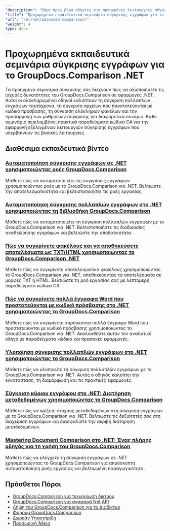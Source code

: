 ```yaml
---
"description": "Βήμα προς βήμα οδηγίες για προηγμένες λειτουργίες σύγκρισης, όπως σύγκριση πολλαπλών εγγράφων, ρυθμίσεις σύγκρισης και προστατευμένα έγγραφα."
"title": "Προχωρημένα εκπαιδευτικά σεμινάρια σύγκρισης εγγράφων για το GroupDocs.Comparison .NET"
"url": "/el/net/advanced-comparison/"
"weight": 4
type: docs
---
```

# Προχωρημένα εκπαιδευτικά σεμινάρια σύγκρισης εγγράφων για το GroupDocs.Comparison .NET

Τα προηγμένα σεμινάρια σύγκρισης σάς δείχνουν πώς να αξιοποιήσετε τις ισχυρές δυνατότητες του GroupDocs.Comparison σε εφαρμογές .NET. Αυτοί οι ολοκληρωμένοι οδηγοί καλύπτουν τη σύγκριση πολλαπλών εγγράφων ταυτόχρονα, τη σύγκριση αρχείων που προστατεύονται με κωδικό πρόσβασης, τη σύγκριση ολόκληρων φακέλων και την προσαρμογή των ρυθμίσεων σύγκρισης για διαφορετικά σενάρια. Κάθε σεμινάριο περιλαμβάνει πρακτικά παραδείγματα κώδικα C# για την εφαρμογή εξελιγμένων λειτουργιών σύγκρισης εγγράφων που υπερβαίνουν τις βασικές λειτουργίες.

## Διαθέσιμα εκπαιδευτικά βίντεο

### [Αυτοματοποίηση σύγκρισης εγγράφων σε .NET χρησιμοποιώντας ροές GroupDocs.Comparison](./net-document-comparison-groupdocs-streams/)
Μάθετε πώς να αυτοματοποιείτε τις συγκρίσεις εγγράφων χρησιμοποιώντας ροές με το GroupDocs.Comparison για .NET. Βελτιώστε την αποτελεσματικότητα και βελτιστοποιήστε τις ροές εργασίας.

### [Αυτοματοποίηση σύγκρισης πολλαπλών εγγράφων στο .NET χρησιμοποιώντας τη βιβλιοθήκη GroupDocs.Comparison](./groupdocs-comparison-net-multi-doc-automation/)
Μάθετε πώς να αυτοματοποιείτε τη σύγκριση πολλαπλών εγγράφων με το GroupDocs.Comparison για .NET. Βελτιστοποιήστε τις διαδικασίες αναθεώρησης εγγράφων και βελτιώστε την αποδοτικότητα.

### [Πώς να συγκρίνετε φακέλους και να αποθηκεύσετε αποτελέσματα ως TXT/HTML χρησιμοποιώντας το GroupDocs.Comparison .NET](./groupdocs-comparison-net-folder-comparison-tutorial/)
Μάθετε πώς να συγκρίνετε αποτελεσματικά φακέλους χρησιμοποιώντας το GroupDocs.Comparison για .NET, αποθηκεύοντας τα αποτελέσματα σε μορφές TXT ή HTML. Βελτιώστε τη ροή εργασίας σας με λεπτομερή παραδείγματα κώδικα C#.

### [Πώς να συγκρίνετε πολλά έγγραφα Word που προστατεύονται με κωδικό πρόσβασης στο .NET χρησιμοποιώντας το GroupDocs.Comparison](./compare-password-protected-docs-groupdocs-dotnet/)
Μάθετε πώς να συγκρίνετε απρόσκοπτα πολλά έγγραφα Word που προστατεύονται με κωδικό πρόσβασης χρησιμοποιώντας το GroupDocs.Comparison για .NET. Ακολουθήστε αυτόν τον αναλυτικό οδηγό με παραδείγματα κώδικα και πρακτικές εφαρμογές.

### [Υλοποίηση σύγκρισης πολλαπλών εγγράφων στο .NET χρησιμοποιώντας το GroupDocs.Comparison](./implement-multi-doc-comparison-groupdocs-net/)
Μάθετε πώς να υλοποιείτε τη σύγκριση πολλαπλών εγγράφων με το GroupDocs.Comparison για .NET. Αυτός ο οδηγός καλύπτει την εγκατάσταση, τη διαμόρφωση και τις πρακτικές εφαρμογές.

### [Σύγκριση κύριου εγγράφου στο .NET: Διατήρηση μεταδεδομένων χρησιμοποιώντας το GroupDocs.Comparison](./groupdocs-comparison-net-metadata-target/)
Μάθετε πώς να ορίζετε στόχους μεταδεδομένων στη σύγκριση εγγράφων με το GroupDocs.Comparison για .NET. Βελτιώστε τις δεξιότητές σας στη διαχείριση εγγράφων και διασφαλίστε την ακριβή διατήρηση μεταδεδομένων.

### [Mastering Document Comparison στο .NET: Ένας πλήρης οδηγός για τη χρήση του GroupDocs.Comparison](./mastering-document-comparison-groupdocs-dotnet/)
Μάθετε πώς να ελέγχετε τη σύγκριση εγγράφων σε .NET χρησιμοποιώντας το GroupDocs.Comparison για απρόσκοπτη αυτοματοποίηση ροής εργασίας και βελτιωμένη παραγωγικότητα.

## Πρόσθετοι Πόροι

- [GroupDocs.Comparison για τεκμηρίωση δικτύου](https://docs.groupdocs.com/comparison/net/)
- [GroupDocs.Comparison για αναφορά Net API](https://reference.groupdocs.com/comparison/net/)
- [Λήψη του GroupDocs.Comparison για το Διαδίκτυο](https://releases.groupdocs.com/comparison/net/)
- [Φόρουμ GroupDocs.Comparison](https://forum.groupdocs.com/c/comparison)
- [Δωρεάν Υποστήριξη](https://forum.groupdocs.com/)
- [Προσωρινή Άδεια](https://purchase.groupdocs.com/temporary-license/)
